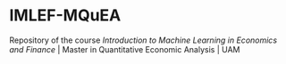 # IMLEF-MQuEA
 Repository of the course *Introduction to Machine Learning in Economics and Finance* | Master in Quantitative Economic Analysis | UAM
